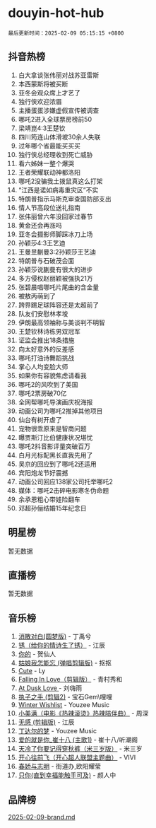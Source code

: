 # douyin-hot-hub

`最后更新时间：2025-02-09 05:15:15 +0800`

## 抖音热榜

1. 白大拿谈张伟丽对战苏亚雷斯
1. 本西蒙斯将被买断
1. 亚冬会观众席上才艺了
1. 独行侠欢迎浓眉
1. 主播蛋蛋涉嫌虚假宣传被调查
1. 哪吒2进入全球票房榜前50
1. 梁靖崑4:3王楚钦
1. 四川筠连山体滑坡30余人失联
1. 过年哪个省最能买买买
1. 独行侠总经理收到死亡威胁
1. 看六姊妹一整个爆哭
1. 王者荣耀联动神都洛阳
1. 哪吒2没骗我土拨鼠真这么打架
1. “江西是诺如病毒重灾区”不实
1. 特朗普指示马斯克审查国防部支出
1. 情人节高段位送礼指南
1. 张伟丽曾六年没回家过春节
1. 黄金还会再涨吗
1. 亚冬会摄影师脚踩冰刀上场
1. 孙颖莎4:3王艺迪
1. 王曼昱蒯曼3:2孙颖莎王艺迪
1. 特朗普与石破茂会面
1. 孙颖莎说蒯曼有很大的进步
1. 多方侵权赵丽颖被强执21万
1. 张碧晨唱哪吒片尾曲的含金量
1. 被敖丙萌到了
1. 跨界踢足球阵容还是太超前了
1. 队友们安慰林孝埈
1. 伊朗最高领袖称与美谈判不明智
1. 王楚钦林诗栋男双冠军
1. 证监会推出18条措施
1. 向太好意外的反差感
1. 哪吒打油诗舞蹈挑战
1. 掌心人均变脸大师
1. 如果你有容貌焦虑请看我
1. 哪吒2的风吹到了美国
1. 哪吒2票房破70亿
1. 全网帮哪吒导演画庆祝海报
1. 动画公司为哪吒2推掉其他项目
1. 仙台有树开虐了
1. 宠物很乖原来是智商问题
1. 曝贾斯汀比伯健康状况堪忧
1. 哪吒2抖音影评量突破百万
1. 白月光标配黑长直我先用了
1. 吴京的回应到了哪吒2还适用
1. 宾阳炮龙节好震撼
1. 动画公司回应138家公司托举哪吒2
1. 媒体：哪吒2击碎电影寒冬伪命题
1. 余承恩粗心带娃险翻车
1. 邓超孙俪结婚15年纪念日

## 明星榜

暂无数据

## 直播榜

暂无数据

## 音乐榜

1. [消散对白(圆梦版)](https://sf6-cdn-tos.douyinstatic.com/obj/tos-cn-ve-2774/og4jB5I5IizzoZVAAAzWgBMAsMDWoArfwBOiFs) - 丁禹兮
1. [锈（给你的情诗生了锈）](https://sf5-hl-cdn-tos.douyinstatic.com/obj/tos-cn-ve-2774/o8a1PBtVqIYbPEGK6e5A4egedVMdm3fCIz6bbE) - 江辰
1. [你的](https://sf5-hl-cdn-tos.douyinstatic.com/obj/tos-cn-ve-2774/oYuIeKf42jB7sEV6B2upMdpYAgfrQWj0FeRegh) - 贺仙人
1. [姑娘我怎能忘 (弹唱剪辑版)](https://sf5-hl-cdn-tos.douyinstatic.com/obj/tos-cn-ve-2774/okamwrBGEMz6illuEofAsMV4yzF5tVWbBiA5AI) - 抠抠
1. [Cute](https://sf5-hl-cdn-tos.douyinstatic.com/obj/tos-cn-ve-2774/o4IbIzHWKAAB4wsS5qMBRiiAlEBGTpQRNfFvuo) - Ly
1. [Falling In Love（剪辑版）](https://sf5-hl-cdn-tos.douyinstatic.com/obj/tos-cn-ve-2774/o8ajpA8zzgBPahbBIO8AcKGBLJezFCRd1wfP9f) - 青村秀和
1. [ At Dusk  Love ](https://sf5-hl-cdn-tos.douyinstatic.com/obj/tos-cn-ve-2774/o8CrpCf5CaYgI4ZrtQgMQAFEfuGqNnRSDQAPBc) - 刘嗨雨
1. [执子之手 (剪辑2)](https://sf5-hl-cdn-tos.douyinstatic.com/obj/tos-cn-ve-2774/oUoZLQjCc31XzqsBnBQUNgeKtYPBcgbFDwtfcu) - 宝石Gem\哩哩
1. [Winter Wishlist](https://sf5-hl-cdn-tos.douyinstatic.com/obj/tos-cn-ve-2774/oIIgUOeamCFCVAzxN6MFRLIBlLGpUqQxeeHrLE) - Youzee Music
1. [小美满（电影《热辣滚烫》热辣陪伴曲）](https://sf5-hl-cdn-tos.douyinstatic.com/obj/tos-cn-ve-2774/o0GAn2lSgfZIDUgtevCGDQYnFg4CwnrBaxbTZL) - 周深
1. [无感 (剪辑版)](https://sf5-hl-cdn-tos.douyinstatic.com/obj/tos-cn-ve-2774/o0eIsUzJBDlQaQFC5OFlgbMEZC1TFYBftOBn6p) - 江辰
1. [丁达尔的梦](https://sf5-hl-cdn-tos.douyinstatic.com/obj/tos-cn-ve-2774/oMU3WirUZBVQkAC9ccG5P2IQirziZM2RTInUY) - Youzee Music
1. [爱的就是你_崔十八 (主歌1)](https://sf5-hl-cdn-tos.douyinstatic.com/obj/tos-cn-ve-2774/oI5BO5DhFZ6UTcNCnZaOCBLtZ7WIMQGfgnXf5E) - 崔十八/听潮阁
1. [天冷了你要记得穿秋裤（米三岁版）](https://sf5-hl-cdn-tos.douyinstatic.com/obj/tos-cn-ve-2774/oQlIwVIDWiZ6BQilAorS7MA0AgCkQDvcZAdm1) - 米三岁
1. [开心往前飞（开心超人联盟主题曲）](https://sf5-hl-cdn-tos.douyinstatic.com/obj/tos-cn-ve-2774/9d8fb7c82cf1421fb93a9fe925275e0a) - VIVI
1. [春娇与志明](https://sf5-hl-cdn-tos.douyinstatic.com/obj/tos-cn-ve-2774/e530d8fceb7044b39707d7f9ff54add1) - 街道办,欧阳耀莹
1. [只你(直到幸福能触手可及)](https://sf5-hl-cdn-tos.douyinstatic.com/obj/tos-cn-ve-2774/o0lBkRDzFTeaVSUz3ZZSCBVtZ5DIMQGfgmEAuE) - 颜人中

## 品牌榜

[2025-02-09-brand.md](2025-02-09-brand.md)
